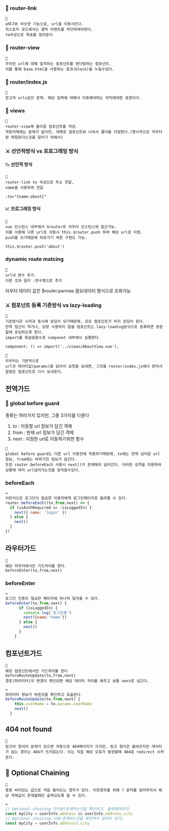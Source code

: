 ### 📕 router-link
```
📝
a태그와 비슷한 기능으로, url을 이동시킨다.
히스토리 모드에서는 클릭 이벤트를 차단하여야한다.
to속성으로 목표를 알려준다
```


### 📕 router-view
```
📝
주어진 url에 대해 일치하는 컴포넌트를 렌더링하는 컴포넌트.
이를 통해 base.html을 사용하는 효과(block)을 누릴수있다.
```

### 📕 router/index.js
```
📝
장고의 urls같은 존재. 해당 입력에 대해서 이동해야하는 위치에대한 표현이다.
```

### 📕 views
```
📝
router-view에 들어갈 컴포넌트를 작성.
작동자체에는 문제가 없지만, 대체로 컴포넌트와 나눠서 폴더를 지정한다.(명시적으로 라우터랑 매칭된다는것을 알리기 위해서)
```

### ⚔ 선언적방식 vs 프로그래밍 방식

#### 📉 선언적 방식
```
📝
router-link to 속성으로 주소 전달,
name을 사용하여 전달
```
`:to="{name:about}"`

#### 📈 프로그래밍 방식
```
📝
vue 인스턴스 내부에서 $router로 라우터 인스턴스에 접근가능.
이를 사용해 다른 url로 이동시 this.$router.push 하여 해당 url로 이동.
push를 쓰기때문에 뒤로가기 버튼 구현도 가능.
```
`this.$router.push('about')`

### dynamic route matcing
```
📝
url내 변수 추가.
다른 것과 달리 :변수명으로 추가
```

라우터 데이터 값은 $router.parmas.필요데이터 형식으로 조회가능

### ⚔ 컴포넌트 등록 기존방식 vs lazy-loading
```
📝
기존방식은 시작과 동시에 로딩이 되기때문에, 모든 컴포넌트가 미리 로딩이 된다.
만약 접근이 적거나, 당장 사용하지 않을 컴포넌트는 lazy-loading방식으로 등록하면 방문할때 로딩하도록 한다.
import를 화살표함수로 componet 내부에서 실행한다.
```
`component: () => import('../views/AboutView.vue'),`


```
📝
라우터는 기본적으로 
url과 데이터값(params)을 담아서 요청을 보내면, 그것을 router/index.js에서 받아서 알맞은 컴포넌트로 다시 보내준다.
```

## 전역가드

### 📕 global before guard
종류는 여러가지 있지만, 그중 3가지를 다룬다
1. to : 이동할 url 정보가 담긴 객체
2. from : 현재 url 정보가 담긴 객체
3. next : 지정한 url로 이동하기위한 함수

```
📝
global before guard는 다른 url 이동전에 작동하기때문에, to에는 현재 넘어갈 url 정보, from에는 바뀌기전 정보가 담긴다.
또한 router.beforeEach 사용시 next()가 존재해야 넘어간다. 이러한 성격을 이용하여 상황에 따라 url넘어가는것을 방지할수있다. 
```

### beforeEach

```js
⌨
이런식으로 로그인이 필요한 이용자에게 로그인페이지로 돌려줄 수 있다.
router.beforeEach((to,from,next) => {
  if (isAuthRequired && !isLoggedIn) {
    next({ name: 'login' })
  } else {
    next()
  }
})
```

## 라우터가드
```
📝
해당 라우터에서만 가드처리를 한다.
beforeEnter(to,from,next)
```

### beforeEnter
```js
⌨
로그인 인증이 필요한 페이지에 하나씩 달아둘 수 있다.
beforeEnter(to,from,next) {
      if (isLoggedIn) {
        console.log('로그인중')
        next({name:'home'})
      } else {
        next()
      }
    }
```

## 컴포넌트가드
```
📝
해당 컴포넌트에서만 가드처리를 한다
beforeRouteUpdate(to,from,next)
경로(파라미터)의 변경이 확인되면 해당 데이터 처리를 해주고 보통 next로 넘긴다.
```

```js
⌨
파라미터 정보가 바뀐것을 확인하고 호출된다.
beforeRouteUpdate(to,from,next) {
    this.userName = to.params.userName
    next()
  }

```

## 404 not found 
```
📝
링크의 형식이 문제가 있으면 자동으로 404페이지가 뜨지만, 링크 형식은 옳바르지만 데이터가 없는 경우는 404가 뜨지않는다. 이는 직접 해당 오류가 발생할때 404로 redirect 시켜준다.
```


## 💎 Optional Chaining

```
📝
종종 비어있는 값으로 처음 들어오는 경우가 있다. 이런경우를 위해 ? 문자를 넣어주어서 해당 객체값이 존재할때만 출력되도록 할 수 있다.
```

```js
⌨
// Optional chaining 미사용(존재하는것을 확인하고, 출력해야한다)
const myCity = userInfo.address && userInfo.address.city
// Optional chaining 사용(존재하는것을 확인하지 않아도 된다)
const myCity = userInfo.address?.city

```